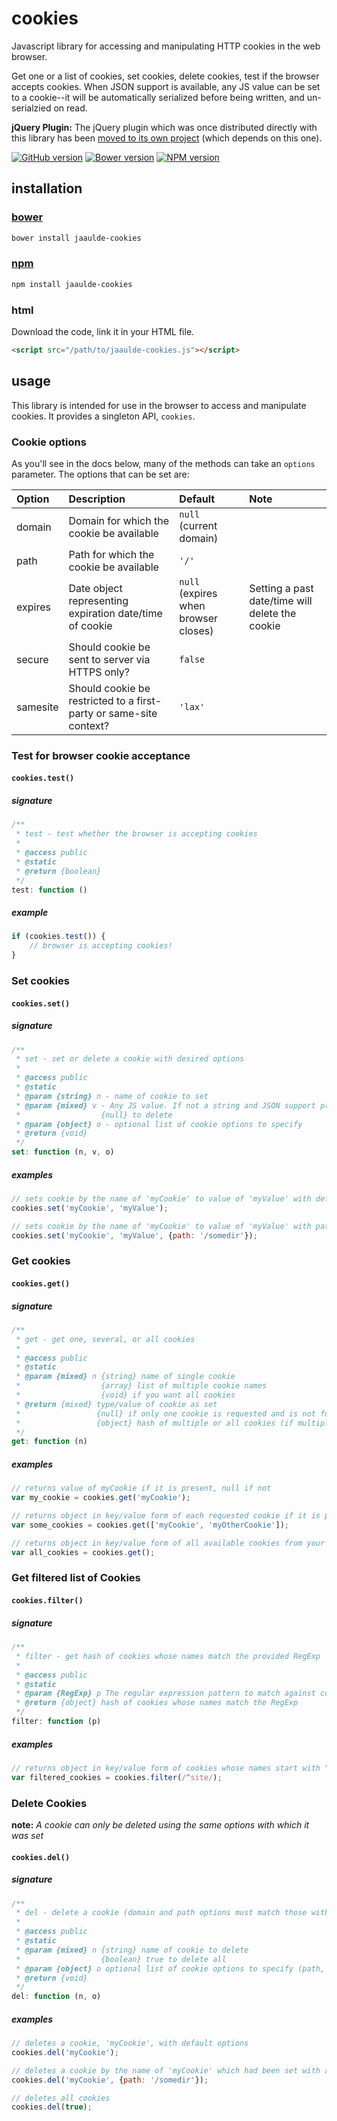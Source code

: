 # cookies
Javascript library for accessing and manipulating HTTP cookies in the web browser.

Get one or a list of cookies, set cookies, delete cookies, test if the browser accepts cookies. When JSON support is available, any JS value can be set to a cookie--it will be automatically serialized before being written, and un-serialzied on read.

**jQuery Plugin:** The jQuery plugin which was once distributed directly with this library has been [moved to its own project](https://github.com/JAAulde/jquery-cookies) (which depends on this one).

[![GitHub version](https://badge.fury.io/gh/JAAulde%2Fcookies.png)](http://badge.fury.io/gh/JAAulde%2Fcookies)
[![Bower version](https://badge.fury.io/bo/jaaulde-cookies.png)](http://badge.fury.io/bo/jaaulde-cookies)
[![NPM version](https://badge.fury.io/js/jaaulde-cookies.png)](http://badge.fury.io/js/jaaulde-cookies)

## installation
### [bower](http://bower.io)
````bash
bower install jaaulde-cookies
````

### [npm](https://www.npmjs.com)
````bash
npm install jaaulde-cookies
````

### html
Download the code, link it in your HTML file.
````html
<script src="/path/to/jaaulde-cookies.js"></script>
````

## usage
This library is intended for use in the browser to access and manipulate cookies. It provides a singleton API, `cookies`.

### Cookie options
As you'll see in the docs below, many of the methods can take an `options` parameter. The options that can  be set are:

|Option|Description|Default|Note|
|:-----|:----------|:------|:---|
|domain|Domain for which the cookie be available|`null` (current domain)||
|path|Path for which the cookie be available|`'/'`||
|expires|Date object representing expiration date/time of cookie| `null` (expires when browser closes)|Setting a past date/time will delete the cookie|
|secure|Should cookie be sent to server via HTTPS only?|`false`||
|samesite|Should cookie be restricted to a first-party or same-site context?|`'lax'`||

### Test for browser cookie acceptance
#### `cookies.test()`
##### signature
````javascript
/**
 * test - test whether the browser is accepting cookies
 *
 * @access public
 * @static
 * @return {boolean}
 */
test: function ()
````
##### example
````javascript
if (cookies.test()) {
    // browser is accepting cookies!
}
````

### Set cookies
#### `cookies.set()`
##### signature
````javascript
/**
 * set - set or delete a cookie with desired options
 *
 * @access public
 * @static
 * @param {string} n - name of cookie to set
 * @param {mixed} v - Any JS value. If not a string and JSON support present will be JSON encoded
 *                  {null} to delete
 * @param {object} o - optional list of cookie options to specify
 * @return {void}
 */
set: function (n, v, o)
````
##### examples
````javascript
// sets cookie by the name of 'myCookie' to value of 'myValue' with default options
cookies.set('myCookie', 'myValue');

// sets cookie by the name of 'myCookie' to value of 'myValue' with path of '/somedir'
cookies.set('myCookie', 'myValue', {path: '/somedir'});
````
### Get cookies
#### `cookies.get()`
##### signature
````javascript
/**
 * get - get one, several, or all cookies
 *
 * @access public
 * @static
 * @param {mixed} n {string} name of single cookie
 *                  {array} list of multiple cookie names
 *                  {void} if you want all cookies
 * @return {mixed} type/value of cookie as set
 *                 {null} if only one cookie is requested and is not found
 *                 {object} hash of multiple or all cookies (if multiple or all requested)
 */
get: function (n)
````
##### examples
````javascript
// returns value of myCookie if it is present, null if not
var my_cookie = cookies.get('myCookie');

// returns object in key/value form of each requested cookie if it is present, null if not
var some_cookies = cookies.get(['myCookie', 'myOtherCookie']);

// returns object in key/value form of all available cookies from your site
var all_cookies = cookies.get();
````

### Get filtered list of Cookies
#### `cookies.filter()`
##### signature
````javascript
/**
 * filter - get hash of cookies whose names match the provided RegExp
 *
 * @access public
 * @static
 * @param {RegExp} p The regular expression pattern to match against cookie names
 * @return {object} hash of cookies whose names match the RegExp
 */
filter: function (p)
````
##### examples
````javascript
// returns object in key/value form of cookies whose names start with "site"
var filtered_cookies = cookies.filter(/^site/);
````

### Delete Cookies
**note:** *A cookie can only be deleted using the same options with which it was set*
#### `cookies.del()`
##### signature
````javascript
/**
 * del - delete a cookie (domain and path options must match those with which the cookie was set; this is really an alias for set() with parameters simplified for this use)
 *
 * @access public
 * @static
 * @param {mixed} n {string} name of cookie to delete
 *                  {boolean} true to delete all
 * @param {object} o optional list of cookie options to specify (path, domain)
 * @return {void}
 */
del: function (n, o)
````
##### examples
````javascript
// deletes a cookie, 'myCookie', with default options
cookies.del('myCookie');

// deletes a cookie by the name of 'myCookie' which had been set with a path of '/somedir'
cookies.del('myCookie', {path: '/somedir'});

// deletes all cookies
cookies.del(true);
````
